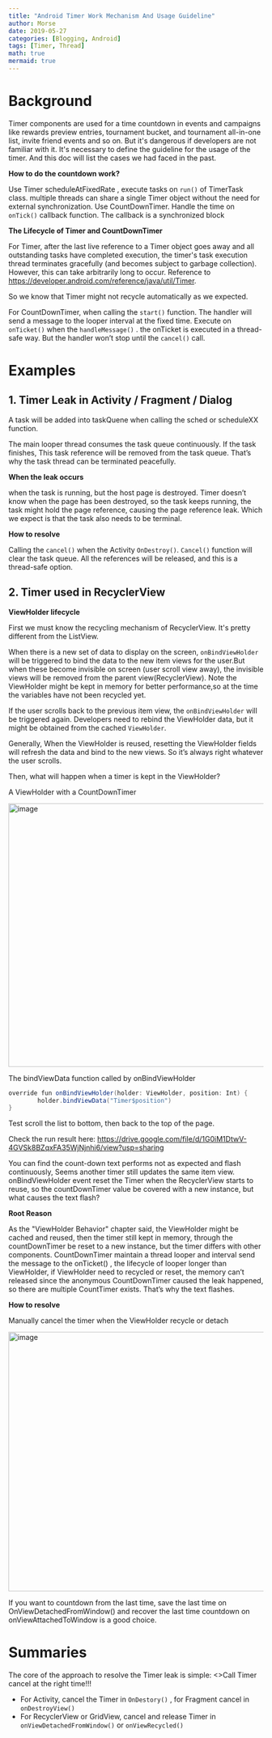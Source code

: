 ```yaml
---
title: "Android Timer Work Mechanism And Usage Guideline"
author: Morse
date: 2019-05-27
categories: [Blogging, Android]
tags: [Timer, Thread]
math: true
mermaid: true
---
```


# Background

Timer components are used for a time countdown in events and campaigns like rewards preview entries, tournament bucket, and tournament all-in-one list, invite friend events and so on. But it's dangerous if developers are not familiar with it. It's necessary to define the guideline for the usage of the timer. And this doc will list the cases we had faced in the past.


<b>How to do the countdown work?</b>

Use Timer scheduleAtFixedRate ,  execute tasks on `run()` of TimerTask class. multiple threads can share a single Timer object without the need for external synchronization.
Use CountDownTimer.  Handle the time on `onTick()` callback function. The callback is a synchronized block 

<b>The Lifecycle of Timer and CountDownTimer</b>

For Timer, after the last live reference to a Timer object goes away and all outstanding tasks have completed execution, the timer's task execution thread terminates gracefully (and becomes subject to garbage collection). However, this can take arbitrarily long to occur. Reference to 
https://developer.android.com/reference/java/util/Timer. 

So we know that Timer might not recycle automatically as we expected. 

For  CountDownTimer,  when calling the `start()` function.  The handler will send a message to the looper interval at the fixed time.  Execute on `onTicket()` when the `handleMessage()` . the onTicket is executed in a thread-safe way.   But the handler won’t stop until the `cancel()` call.

# Examples

## 1. Timer Leak in Activity / Fragment / Dialog

	
A task will be added into taskQuene when calling the sched or scheduleXX function.
  
The main looper thread consumes the task queue continuously. If the task finishes,  This task reference will be removed from the task queue. That’s why the task thread can be terminated peacefully. 



<b>When the leak occurs</b>

when the task is running, but the host page is destroyed.  Timer doesn’t know when the page has been destroyed,  so the task keeps running,  the task might hold the page reference, causing the page reference leak. Which we expect is that the task also needs to be terminal.

<b>How to resolve</b>

Calling the `cancel()` when the Activity `OnDestroy()`.  `Cancel()` function will clear the task queue.
All the references will be released,  and this is a thread-safe option. 

 
## 2. Timer used in RecyclerView

<b>ViewHolder lifecycle</b>

First we must know the recycling mechanism of RecyclerView. It's pretty different from the ListView.

When there is a new set of data to display on the screen, `onBindViewHolder` will be triggered to bind the data to the new item views for the user.But when these become invisible on screen (user scroll view away), the invisible views will be removed from the parent view(RecyclerView). Note the ViewHolder might be kept in memory for better performance,so at the time the variables have not been recycled yet.

If the user scrolls back to the previous item view, the `onBindViewHolder` will be triggered again. Developers need to rebind the ViewHolder data, but it might be obtained from the cached `ViewHolder`. 

Generally, When the ViewHolder is reused, resetting the ViewHolder fields will refresh the data and bind to the new views. So it’s always right whatever the user scrolls.

Then, what will happen when a timer is kept in the ViewHolder?

A ViewHolder with a CountDownTimer

<img width="521" alt="image" src="https://user-images.githubusercontent.com/6038077/127305083-99cf61c4-9158-4b7e-9c64-e0e52ddd7cb7.png">

The bindViewData function called by onBindViewHolder
 
```java
override fun onBindViewHolder(holder: ViewHolder, position: Int) {
        holder.bindViewData("Timer$position")
}
```

Test scroll the list to bottom, then back to the top of the page.

Check the run result here: https://drive.google.com/file/d/1G0iM1DtwV-4GVSk8BZqxFA35WjNjnhi6/view?usp=sharing


You can find the count-down text performs not as expected and flash continuously, Seems another timer still updates the same item view. onBindViewHolder event reset the Timer when the RecyclerView starts to reuse, so the countDownTimer value be covered with a new instance,  but what causes the text flash?

<b>Root Reason</b>


As the "ViewHolder Behavior" chapter said, the ViewHolder might be cached and reused, then the timer still kept in memory, through the countDownTimer be reset to a new instance,  but the timer differs with other components.  CountDownTimer maintain a thread looper and interval send the message to the onTicket() , the lifecycle of looper longer than ViewHolder, if ViewHolder need to recycled or reset, the memory can’t released since the anonymous CountDownTimer caused the leak happened, so there are multiple CountTimer exists. That’s why the text flashes.


<b>How to resolve</b>

Manually cancel the timer when the ViewHolder recycle or detach

<img width="513" alt="image" src="https://user-images.githubusercontent.com/6038077/127305416-04b6d02a-903a-4e41-be64-87112e2278bd.png">

If you want to countdown from the last time, save the last time on OnViewDetachedFromWindow() and recover the last time countdown on onViewAttachedToWindow is a good choice.

# Summaries

The core of the approach to resolve the Timer leak is simple:
<>Call Timer cancel at the right time!!!</b>

- For Activity, cancel the Timer in `OnDestory()` , for Fragment cancel in `onDestroyView()`
- For RecyclerView or GridView, cancel and release Timer in     `onViewDetachedFromWindow()` or `onViewRecycled()`
